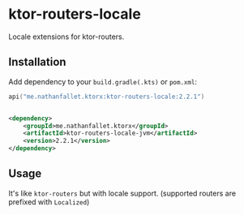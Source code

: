 # ktor-routers-locale

Locale extensions for ktor-routers.

## Installation

Add dependency to your `build.gradle(.kts)` or `pom.xml`:

```kotlin
api("me.nathanfallet.ktorx:ktor-routers-locale:2.2.1")
```

```xml

<dependency>
    <groupId>me.nathanfallet.ktorx</groupId>
    <artifactId>ktor-routers-locale-jvm</artifactId>
    <version>2.2.1</version>
</dependency>
```

## Usage

It's like `ktor-routers` but with locale support. (supported routers are prefixed with `Localized`)

